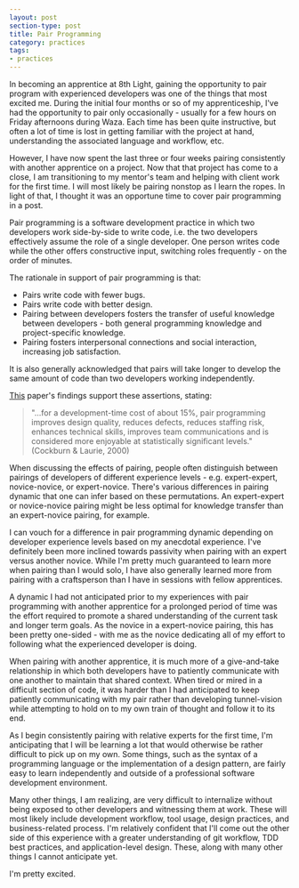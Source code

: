 ```yaml
---
layout: post
section-type: post
title: Pair Programming
category: practices
tags:
- practices
---
```

In becoming an apprentice at 8th Light, gaining the opportunity to pair program with experienced developers was one of the things that most excited me. During the initial four months or so of my apprenticeship, I've had the opportunity to pair only occasionally - usually for a few hours on Friday afternoons during Waza. Each time has been quite instructive, but often a lot of time is lost in getting familiar with the project at hand, understanding the associated language and workflow, etc.

However, I have now spent the last three or four weeks pairing consistently with another apprentice on a project. Now that that project has come to a close, I am transitioning to my mentor's team and helping with client work for the first time. I will most likely be pairing nonstop as I learn the ropes. In light of that, I thought it was an opportune time to cover pair programming in a post.

Pair programming is a software development practice in which two developers work side-by-side to write code, i.e. the two developers effectively assume the role of a single developer. One person writes code while the other offers constructive input, switching roles frequently - on the order of minutes.

The rationale in support of pair programming is that:

- Pairs write code with fewer bugs.
- Pairs write code with better design.
- Pairing between developers fosters the transfer of useful knowledge between developers - both general programming knowledge and project-specific knowledge.
- Pairing fosters interpersonal connections and social interaction, increasing job satisfaction.

It is also generally acknowledged that pairs will take longer to develop the same amount of code than two developers working independently.

[This](http://collaboration.csc.ncsu.edu/laurie/Papers/XPSardinia.PDF) paper's findings support these assertions, stating:

> "...for a development-time cost of about 15%, pair programming improves design quality, reduces defects, reduces staffing risk, enhances technical skills, improves team communications and is considered more enjoyable at statistically significant levels." (Cockburn & Laurie, 2000)

When discussing the effects of pairing, people often distinguish between pairings of developers of different experience levels - e.g. expert-expert, novice-novice, or expert-novice. There's various differences in pairing dynamic that one can infer based on these permutations. An expert-expert or novice-novice pairing might be less optimal for knowledge transfer than an expert-novice pairing, for example.

I can vouch for a difference in pair programming dynamic depending on developer experience levels based on my anecdotal experience. I've definitely been more inclined towards passivity when pairing with an expert versus another novice. While I'm pretty much guaranteed to learn more when pairing than I would solo, I have also generally learned more from pairing with a craftsperson than I have in sessions with fellow apprentices.

A dynamic I had not anticipated prior to my experiences with pair programming with another apprentice for a prolonged period of time was the effort required to promote a shared understanding of the current task and longer term goals. As the novice in a expert-novice pairing, this has been pretty one-sided - with me as the novice dedicating all of my effort to following what the experienced developer is doing.

When pairing with another apprentice, it is much more of a give-and-take relationship in which both developers have to patiently communicate with one another to maintain that shared context. When tired or mired in a difficult section of code, it was harder than I had anticipated to keep patiently communicating with my pair rather than developing tunnel-vision while attempting to hold on to my own train of thought and follow it to its end.

As I begin consistently pairing with relative experts for the first time, I'm anticipating that I will be learning a lot that would otherwise be rather difficult to pick up on my own. Some things, such as the syntax of a programming language or the implementation of a design pattern, are fairly easy to learn independently and outside of a professional software development environment.

Many other things, I am realizing, are very difficult to internalize without being exposed to other developers and witnessing them at work. These will most likely include development workflow, tool usage, design practices, and business-related process. I'm relatively confident that I'll come out the other side of this experience with a greater understanding of git workflow, TDD best practices, and application-level design. These, along with many other things I cannot anticipate yet.

I'm pretty excited.
